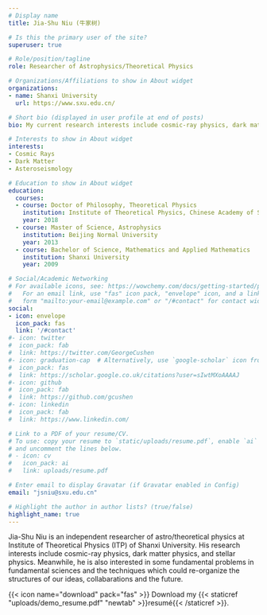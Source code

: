 ```yaml
---
# Display name
title: Jia-Shu Niu (牛家树)

# Is this the primary user of the site?
superuser: true

# Role/position/tagline
role: Researcher of Astrophysics/Theoretical Physics

# Organizations/Affiliations to show in About widget
organizations:
- name: Shanxi University
  url: https://www.sxu.edu.cn/

# Short bio (displayed in user profile at end of posts)
bio: My current research interests include cosmic-ray physics, dark matter physics, and stellar physics.

# Interests to show in About widget
interests:
- Cosmic Rays
- Dark Matter
- Asteroseismology

# Education to show in About widget
education:
  courses:
  - course: Doctor of Philosophy, Theoretical Physics
    institution: Institute of Theoretical Physics, Chinese Academy of Sciences
    year: 2018
  - course: Master of Science, Astrophysics
    institution: Beijing Normal University
    year: 2013
  - course: Bachelor of Science, Mathematics and Applied Mathematics
    institution: Shanxi University
    year: 2009

# Social/Academic Networking
# For available icons, see: https://wowchemy.com/docs/getting-started/page-builder/#icons
#   For an email link, use "fas" icon pack, "envelope" icon, and a link in the
#   form "mailto:your-email@example.com" or "/#contact" for contact widget.
social:
- icon: envelope
  icon_pack: fas
  link: '/#contact'
#- icon: twitter
#  icon_pack: fab
#  link: https://twitter.com/GeorgeCushen
#- icon: graduation-cap  # Alternatively, use `google-scholar` icon from `ai` icon pack
#  icon_pack: fas
#  link: https://scholar.google.co.uk/citations?user=sIwtMXoAAAAJ
#- icon: github
#  icon_pack: fab
#  link: https://github.com/gcushen
#- icon: linkedin
#  icon_pack: fab
#  link: https://www.linkedin.com/

# Link to a PDF of your resume/CV.
# To use: copy your resume to `static/uploads/resume.pdf`, enable `ai` icons in `params.toml`, 
# and uncomment the lines below.
# - icon: cv
#   icon_pack: ai
#   link: uploads/resume.pdf

# Enter email to display Gravatar (if Gravatar enabled in Config)
email: "jsniu@sxu.edu.cn"

# Highlight the author in author lists? (true/false)
highlight_name: true
---
```


Jia-Shu Niu is an independent researcher of astro/theoretical physics at Institute of Theoretical Physics (ITP) of Shanxi University. His research interests include cosmic-ray physics, dark matter physics, and stellar physics. Meanwhile, he is also interested in some fundamental problems in fundamental sciences and the techniques which could re-organize the structures of our ideas, collabarations and the future.

{{< icon name="download" pack="fas" >}} Download my {{< staticref "uploads/demo_resume.pdf" "newtab" >}}resumé{{< /staticref >}}.
